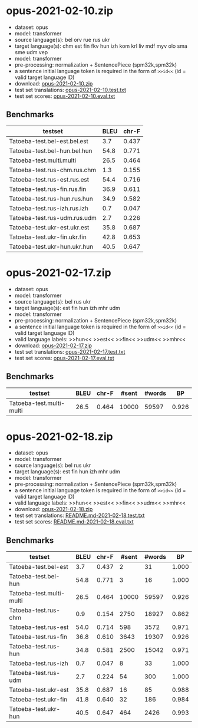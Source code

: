 # opus-2021-02-10.zip

* dataset: opus
* model: transformer
* source language(s): bel orv rue rus ukr
* target language(s): chm est fin fkv hun izh kom krl liv mdf myv olo sma sme udm vep
* model: transformer
* pre-processing: normalization + SentencePiece (spm32k,spm32k)
* a sentence initial language token is required in the form of `>>id<<` (id = valid target language ID)
* download: [opus-2021-02-10.zip](https://object.pouta.csc.fi/Tatoeba-MT-models/zle-fiu/opus-2021-02-10.zip)
* test set translations: [opus-2021-02-10.test.txt](https://object.pouta.csc.fi/Tatoeba-MT-models/zle-fiu/opus-2021-02-10.test.txt)
* test set scores: [opus-2021-02-10.eval.txt](https://object.pouta.csc.fi/Tatoeba-MT-models/zle-fiu/opus-2021-02-10.eval.txt)

## Benchmarks

| testset               | BLEU  | chr-F |
|-----------------------|-------|-------|
| Tatoeba-test.bel-est.bel.est 	| 3.7 	| 0.437 |
| Tatoeba-test.bel-hun.bel.hun 	| 54.8 	| 0.771 |
| Tatoeba-test.multi.multi 	| 26.5 	| 0.464 |
| Tatoeba-test.rus-chm.rus.chm 	| 1.3 	| 0.155 |
| Tatoeba-test.rus-est.rus.est 	| 54.4 	| 0.716 |
| Tatoeba-test.rus-fin.rus.fin 	| 36.9 	| 0.611 |
| Tatoeba-test.rus-hun.rus.hun 	| 34.9 	| 0.582 |
| Tatoeba-test.rus-izh.rus.izh 	| 0.7 	| 0.047 |
| Tatoeba-test.rus-udm.rus.udm 	| 2.7 	| 0.226 |
| Tatoeba-test.ukr-est.ukr.est 	| 35.8 	| 0.687 |
| Tatoeba-test.ukr-fin.ukr.fin 	| 42.8 	| 0.653 |
| Tatoeba-test.ukr-hun.ukr.hun 	| 40.5 	| 0.647 |



# opus-2021-02-17.zip

* dataset: opus
* model: transformer
* source language(s): bel rus ukr
* target language(s): est fin hun izh mhr udm
* model: transformer
* pre-processing: normalization + SentencePiece (spm32k,spm32k)
* a sentence initial language token is required in the form of `>>id<<` (id = valid target language ID)
* valid language labels: >>hun<< >>est<< >>fin<< >>udm<< >>mhr<<
* download: [opus-2021-02-17.zip](https://object.pouta.csc.fi/Tatoeba-MT-models/zle-fiu/opus-2021-02-17.zip)
* test set translations: [opus-2021-02-17.test.txt](https://object.pouta.csc.fi/Tatoeba-MT-models/zle-fiu/opus-2021-02-17.test.txt)
* test set scores: [opus-2021-02-17.eval.txt](https://object.pouta.csc.fi/Tatoeba-MT-models/zle-fiu/opus-2021-02-17.eval.txt)

## Benchmarks

| testset | BLEU  | chr-F | #sent | #words | BP |
|---------|-------|-------|-------|--------|----|
| Tatoeba-test.multi-multi 	| 26.5 	| 0.464 	| 10000 	| 59597 	| 0.926 |



# opus-2021-02-18.zip

* dataset: opus
* model: transformer
* source language(s): bel rus ukr
* target language(s): est fin hun izh mhr udm
* model: transformer
* pre-processing: normalization + SentencePiece (spm32k,spm32k)
* a sentence initial language token is required in the form of `>>id<<` (id = valid target language ID)
* valid language labels: >>hun<< >>est<< >>fin<< >>udm<< >>mhr<<
* download: [opus-2021-02-18.zip](https://object.pouta.csc.fi/Tatoeba-MT-models/zle-fiu/opus-2021-02-18.zip)
* test set translations: [README.md-2021-02-18.test.txt](https://object.pouta.csc.fi/Tatoeba-MT-models/zle-fiu/README.md-2021-02-18.test.txt)
* test set scores: [README.md-2021-02-18.eval.txt](https://object.pouta.csc.fi/Tatoeba-MT-models/zle-fiu/README.md-2021-02-18.eval.txt)

## Benchmarks

| testset | BLEU  | chr-F | #sent | #words | BP |
|---------|-------|-------|-------|--------|----|
| Tatoeba-test.bel-est 	| 3.7 	| 0.437 	| 2 	| 31 	| 1.000 |
| Tatoeba-test.bel-hun 	| 54.8 	| 0.771 	| 3 	| 16 	| 1.000 |
| Tatoeba-test.multi-multi 	| 26.5 	| 0.464 	| 10000 	| 59597 	| 0.926 |
| Tatoeba-test.rus-chm 	| 0.9 	| 0.154 	| 2750 	| 18927 	| 0.862 |
| Tatoeba-test.rus-est 	| 54.0 	| 0.714 	| 598 	| 3572 	| 0.971 |
| Tatoeba-test.rus-fin 	| 36.8 	| 0.610 	| 3643 	| 19307 	| 0.926 |
| Tatoeba-test.rus-hun 	| 34.8 	| 0.581 	| 2500 	| 15042 	| 0.971 |
| Tatoeba-test.rus-izh 	| 0.7 	| 0.047 	| 8 	| 33 	| 1.000 |
| Tatoeba-test.rus-udm 	| 2.7 	| 0.224 	| 54 	| 300 	| 1.000 |
| Tatoeba-test.ukr-est 	| 35.8 	| 0.687 	| 16 	| 85 	| 0.988 |
| Tatoeba-test.ukr-fin 	| 41.8 	| 0.640 	| 32 	| 186 	| 0.984 |
| Tatoeba-test.ukr-hun 	| 40.5 	| 0.647 	| 464 	| 2426 	| 0.993 |

